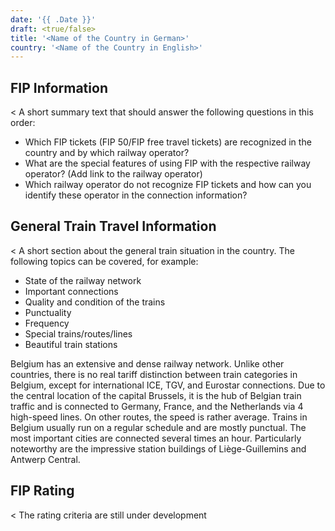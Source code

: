 ```yaml
---
date: '{{ .Date }}'
draft: <true/false>
title: '<Name of the Country in German>'
country: '<Name of the Country in English>'
---
```


## FIP Information

<
A short summary text that should answer the following questions in this order:
- Which FIP tickets (FIP 50/FIP free travel tickets) are recognized in the country and by which railway operator?
- What are the special features of using FIP with the respective railway operator? (Add link to the railway operator)
- Which railway operator do not recognize FIP tickets and how can you identify these operator in the connection information?
>

## General Train Travel Information

<
A short section about the general train situation in the country. The following topics can be covered, for example:
- State of the railway network
- Important connections
- Quality and condition of the trains
- Punctuality
- Frequency
- Special trains/routes/lines
- Beautiful train stations
>

Belgium has an extensive and dense railway network. Unlike other countries, there is no real tariff distinction between train categories in Belgium, except for international ICE, TGV, and Eurostar connections. Due to the central location of the capital Brussels, it is the hub of Belgian train traffic and is connected to Germany, France, and the Netherlands via 4 high-speed lines. On other routes, the speed is rather average. Trains in Belgium usually run on a regular schedule and are mostly punctual. The most important cities are connected several times an hour. Particularly noteworthy are the impressive station buildings of Liège-Guillemins and Antwerp Central.

## FIP Rating

<
The rating criteria are still under development
>